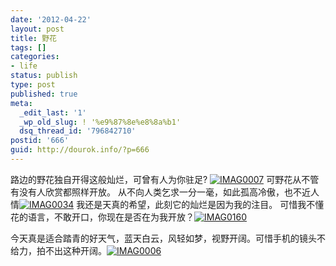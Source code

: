 ```yaml
---
date: '2012-04-22'
layout: post
title: 野花
tags: []
categories:
- life
status: publish
type: post
published: true
meta:
  _edit_last: '1'
  _wp_old_slug: ! '%e9%87%8e%e8%8a%b1'
  dsq_thread_id: '796842710'
postid: '666'
guid: http://dourok.info/?p=666
---
```

路边的野花独自开得这般灿烂，可曾有人为你驻足?
[![](http://dourok.info/wp-content/uploads/2012/04/IMAG00071.jpg "IMAG0007")](http://dourok.info/wp-content/uploads/2012/04/IMAG00071.jpg)
可野花从不管有没有人欣赏都照样开放。
从不向人类乞求一分一毫，如此孤高冷傲，也不近人情[![](http://dourok.info/wp-content/uploads/2012/04/IMAG0034.jpg "IMAG0034")](http://dourok.info/wp-content/uploads/2012/04/IMAG0034.jpg)
我还是天真的希望，此刻它的灿烂是因为我的注目。
可惜我不懂花的语言，不敢开口，你现在是否在为我开放？[![](http://dourok.info/wp-content/uploads/2012/04/IMAG0160.jpg "IMAG0160")](http://dourok.info/wp-content/uploads/2012/04/IMAG0160.jpg)

今天真是适合踏青的好天气，蓝天白云，风轻如梦，视野开阔。可惜手机的镜头不给力，拍不出这种开阔。[![](http://dourok.info/wp-content/uploads/2012/04/IMAG00061.jpg "IMAG0006")](http://dourok.info/wp-content/uploads/2012/04/IMAG00061.jpg)
